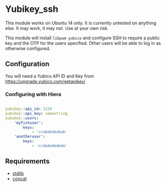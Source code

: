# Yubikey_ssh

This module works on Ubuntu 14 only. It is currently untested on anything else. It may work, it may not. Use at your own risk.

This module will install `libpam-yubico` and configure SSH to require a public key and the OTP for the users specified. Other users will be able to log in as otherwise configured.

## Configuration

You will need a Yubico API ID and Key from https://upgrade.yubico.com/getapikey/

### Configuring with Hiera

``` yaml

yubikey::api_id: 1234
yubikey::api_key: somestring
yubikey::users:
    'myfistuser':
        keys:
            - 'ccababababab'
    'anotheruser':
        keys:
            - 'ccdedededede'
```

## Requirements

* [stdlib](https://forge.puppetlabs.com/puppetlabs/stdlib)
* [concat](https://forge.puppetlabs.com/puppetlabs/concat)

